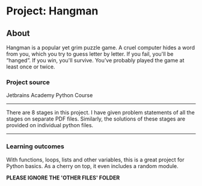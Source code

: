 # Project: Hangman
## About
Hangman is a popular yet grim puzzle game. A cruel computer hides a word from you, which you try to guess letter by letter. If you fail, you'll be “hanged”. If you win, you'll survive. You’ve probably played the game at least once or twice. 

### Project source
Jetbrains Academy Python Course

---
There are 8 stages in this project. I have given problem statements of all the stages on separate PDF files. Similarly, the solutions of these stages are provided on individual python files. 
___

### Learning outcomes
With functions, loops, lists and other variables, this is a great project for Python basics. As a cherry on top, it even includes a random module. 

**PLEASE IGNORE THE 'OTHER FILES' FOLDER**
